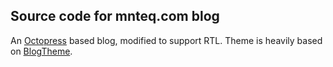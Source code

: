 ## Source code for mnteq.com blog

An [Octopress](octopress.org) based blog, modified to support
RTL. Theme is heavily based on [BlogTheme](https://github.com/rastersize/BlogTheme).

